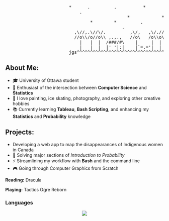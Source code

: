 <pre>
                        *      .         .          *         .         *       *          *
                            .                                      *         .         .
                                              *            *           .-.      *        *  
                                *        *         .                  ( (       .           *
                                            .                   *      '-'         *    .
                          ,\//,.\//\/.         ,\/,   ,\/.//,                 .      .       .
                          //o\\/o//o\\ ,.,.,   //o\   /o\\o\\         *     .         *    
                            |   |  |  /###/#\    |     |  |      .         *               . 
                            |   |  |  |' '|:|    |`=.='|  |       *                *     .
                        jgs^^^^^^^^^^^^^^^^^^^^^^^^^^^^^^^^^^^""""""""""~~~~~~~~~~~~~~~~~~~~~~
</pre>


## About Me:
- 🎓 University of Ottawa student
- 🔬 Enthusiast of the intersection between **Computer Science** and **Statistics**
- 🎨 I love painting, ice skating, photography, and exploring other creative hobbies
- 📚 Currently learning **Tableau**, **Bash Scripting**, and enhancing my **Statistics** and **Probability** knowledge

## Projects:
-   Developing a web app to map the disappearances of Indigenous women in Canada
- 📘 Solving major sections of *Introduction to Probability*
- ⚡ Streamlining my workflow with **Bash** and the command line
- 🎮 Going through Computer Graphics from Scratch

**Reading:** Dracula 

**Playing:** Tactics Ogre Reborn

### Languages
<a href="https://github.com/Emiliano1919">
    <div align="center">
        <img src="https://skillicons.dev/icons?i=java,bash,js,c,cpp,postgresql,go,python&perline=8" /> 
    </div>
</a>




